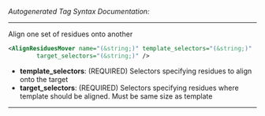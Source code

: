 _Autogenerated Tag Syntax Documentation:_

---
Align one set of residues onto another

```xml
<AlignResiduesMover name="(&string;)" template_selectors="(&string;)"
        target_selectors="(&string;)" />
```

-   **template_selectors**: (REQUIRED) Selectors specifying residues to align onto the target
-   **target_selectors**: (REQUIRED) Selectors specifying residues where template should be aligned. Must be same size as template

---
